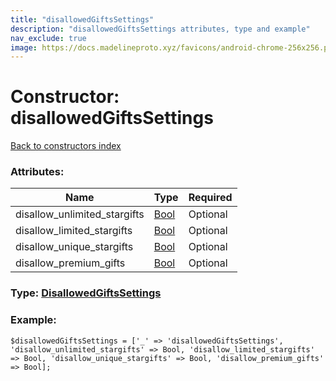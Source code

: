 ```yaml
---
title: "disallowedGiftsSettings"
description: "disallowedGiftsSettings attributes, type and example"
nav_exclude: true
image: https://docs.madelineproto.xyz/favicons/android-chrome-256x256.png
---
```

# Constructor: disallowedGiftsSettings  
[Back to constructors index](/API_docs/constructors/index.html)



### Attributes:

| Name     |    Type       | Required |
|----------|---------------|----------|
|disallow\_unlimited\_stargifts|[Bool](/API_docs/types/Bool.html) | Optional|
|disallow\_limited\_stargifts|[Bool](/API_docs/types/Bool.html) | Optional|
|disallow\_unique\_stargifts|[Bool](/API_docs/types/Bool.html) | Optional|
|disallow\_premium\_gifts|[Bool](/API_docs/types/Bool.html) | Optional|



### Type: [DisallowedGiftsSettings](/API_docs/types/DisallowedGiftsSettings.html)


### Example:

```
$disallowedGiftsSettings = ['_' => 'disallowedGiftsSettings', 'disallow_unlimited_stargifts' => Bool, 'disallow_limited_stargifts' => Bool, 'disallow_unique_stargifts' => Bool, 'disallow_premium_gifts' => Bool];
```  
